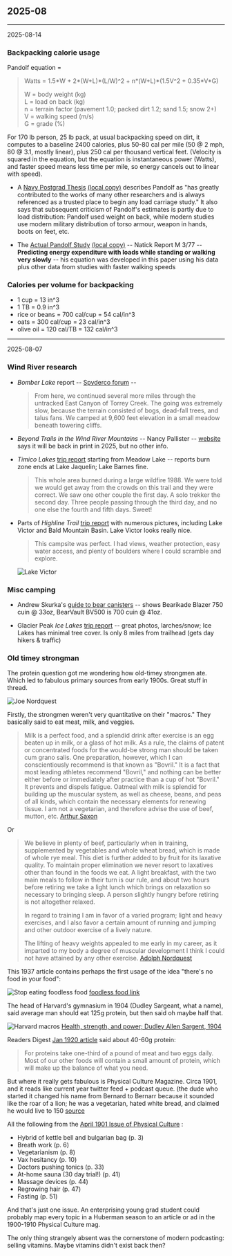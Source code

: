 ## 2025-08

---
2025-08-14

### Backpacking calorie usage

Pandolf equation =

> Watts = 1.5\*W + 2\*(W+L)\*(L/W)^2 + n\*(W+L)\*(1.5V^2 + 0.35\*V\*G)
>
> W = body weight (kg)  
> L = load on back (kg)  
> n = terrain factor (pavement 1.0; packed dirt 1.2; sand 1.5; snow 2+)  
> V = walking speed (m/s)  
> G = grade (%)  

For 170 lb person, 25 lb pack, at usual backpacking speed on dirt,
it computes to a baseline 2400 calories, plus 50-80 cal per mile
(50 @ 2 mph, 80 @ 3.1, mostly linear), plus 250 cal per thousand vertical feet.
(Velocity is squared in the equation, but the equation is instantaneous
power (Watts), and faster speed means less time per mile, so energy cancels
out to linear with speed).

* A [Navy Postgrad Thesis][navy-pandolf] [(local copy)][navy-local] describes Pandolf as "has greatly
  contributed to the works of many other researchers and is always referenced
  as a trusted place to begin any load carriage study."  It also says that
  subsequent criticism of Pandolf's estimates is partly due to load
  distribution: Pandolf used weight on back, while modern studies use modern
  military distribution of torso armour, weapon in hands, boots on feet, etc.

* The [Actual Pandolf Study][pandolf] [(local copy)][pandolf-local] --
  Natick Report M 3/77 -- __Predicting energy expenditure with loads
  while standing or walking very slowly__ -- his equation was developed
  in this paper using his data plus other data from studies with faster walking speeds

[navy-pandolf]: https://apps.dtic.mil/sti/trecms/pdf/AD1060058.pdf
[navy-local]: data-files/2025/08/navy-load-study.pdf

[pandolf]: https://apps.dtic.mil/sti/tr/pdf/ADA047699.pdf
[pandolf-local]: data-files/2025/08/pandolf.pdf


### Calories per volume for backpacking

* 1 cup = 13 in^3
* 1 TB = 0.9 in^3
* rice or beans = 700 cal/cup = 54 cal/in^3
* oats = 300 cal/cup = 23 cal/in^3
* olive oil = 120 cal/TB = 132 cal/in^3

---
2025-08-07

### Wind River research

* _Bomber Lake_ report -- [Spyderco forum][bomber1] --
  > From here, we continued several more miles through the untracked East Canyon
  > of Torrey Creek. The going was extremely slow, because the terrain consisted
  > of bogs, dead-fall trees, and talus fans. We camped at 9,600 feet elevation
  > in a small meadow beneath towering cliffs.

* _Beyond Trails in the Wind River Mountains_ -- Nancy Pallister --
  [website][pallister] says it will be back in print in 2025, but no other info.

* _Timico Lakes_ [trip report][timico] starting from Meadow Lake -- reports
  burn zone ends at Lake Jaquelin; Lake Barnes fine.
  > This whole area burned during a large wildfire 1988. We were told
  > we would get away from the crowds on this trail and they were correct.
  > We saw one other couple the first day. A solo trekker the second day.
  > Three people passing through the third day, and no one else the fourth and fifth days. Sweet!

* Parts of _Highline Trail_ [trip report][jansjaunts] with numerous pictures,
  including Lake Victor and Bald Mountain Basin. Lake Victor looks really nice.
  > This campsite was perfect. I had views, weather protection,
  > easy water access, and plenty of boulders where I could scramble and explore.

  ![Lake Victor][lake-victor]

[bomber1]: https://forum.spyderco.com/viewtopic.php?t=68256
[pallister]: https://www.mcreynoldscpa.com/beyondtrails
[timico]: http://www.bogley.com/forum/showthread.php?31291
[jansjaunts]: https://jansjaunts.wordpress.com/2023/09/13/wy-wind-river-mountains-bridger-teton-national-forest-bridger-wilderness-boulder-lake-trailhead-08-23/

[lake-victor]: https://lh3.googleusercontent.com/pw/AIL4fc-N1eiw5YMUFfWttyMu0RnZ-MF6E4SJOzMKxrYyGX_RSOMrU0D-7nMaWcHdIPMN2-LqtinQRQ1c6lYg8pfxSHy3yB5WJbKIGbwBihy_qYSIfhlzRrKk0NRyk7afVlT4lkc7xm8GVKrc3JjIxvqUo4gtrA=w1180-h885-s-no?authuser=0




### Misc camping

* Andrew Skurka's [guide to bear canisters][skurka-bear] -- shows Bearikade Blazer 750 cuin @ 33oz,
  BearVault BV500 is 700 cuin @ 41oz.

* Glacier Peak _Ice Lakes_ [trip report][ice-lakes] -- great photos, larches/snow; Ice Lakes
  has minimal tree cover. Is only 8 miles from trailhead (gets day hikers & traffic)

[skurka-bear]: https://andrewskurka.com/food-bear-canisters-guide-approved-volume-cost/
[ice-lakes]: https://sonjasaxe.com/blog/2024/10/10/larch-loop-glacier-peak-wilderness


### Old timey strongman

The protein question got me wondering how old-timey strongmen ate.
Which led to fabulous primary sources from early 1900s.
Great stuff in thread.

![Joe Nordquest][joe-n]

Firstly, the strongmen weren't very quantitative on their "macros."  They basically said to eat meat, milk, and veggies.

> Milk is a perfect food, and a splendid drink after exercise is an egg beaten up in milk, 
> or a glass of hot milk. As a rule, the claims of patent or concentrated foods for the 
> would-be strong man should be taken cum grano salis. One preparation, however, which 
> I can conscientiously recommend is that known as "Bovril." It is a fact that most 
> leading athletes recommend "Bovril," and nothing can be better either before or 
> immediately after practice than a cup of hot "Bovril."
> It prevents and dispels fatigue. Oatmeal with milk is splendid for building up the 
> muscular system, as well as cheese, beans, and peas of all kinds, which contain the 
> necessary elements for renewing tissue. I am not a vegetarian, and therefore advise the use of beef, mutton, etc. 
[Arthur Saxon][arthur-saxon]

Or

> We believe in plenty of beef, particularly when in training, supplemented by 
> vegetables and whole wheat bread, which is made of whole rye meal. This diet is 
> further added to by fruit for its laxative quality. To maintain proper elimination 
> we never resort to laxatives other than found in the foods we eat. A light breakfast,
> with the two main meals to follow in their turn is our rule, and about two hours 
> before retiring we take a light lunch which brings on relaxation so necessary to 
> bringing sleep. A person slightly hungry before retiring is not altogether relaxed.
>
> In regard to training I am in favor of a varied program; light and heavy exercises,
>  and I also favor a certain amount of running and jumping and other outdoor exercise of a lively nature.
>
> The lifting of heavy weights appealed to me early in my career, as it 
> imparted to my body a degree of muscular development I think I could not have attained by any other exercise.
[Adolph Nordquest][adolph]

This 1937 article contains perhaps the first usage of the idea "there's no food in your food":

![Stop eating foodless food][foodless-food]
[foodless food link][foodless-link]

The head of Harvard's gymnasium in 1904 (Dudley Sargeant, what a name), said average man should eat 125g protein, but then said oh maybe half that.

![Harvard macros][harvard-macros]
[Health, strength, and power; Dudley Allen Sargent, 1904][sargent]

Readers Digest [Jan 1920 article][rd-1920] said about 40-60g protein:

> For proteins take one-third of a pound of meat and two eggs daily.
> Most of our other foods will contain a small amount of protein,
> which will make up the balance of what you need.

But where it really gets fabulous is Physical Culture Magazine.
Circa 1901, and it reads like current year twitter feed + podcast queue.
(the dude who started it changed his name from Bernard to Bernarr because
it sounded like the roar of a lion; he was a vegetarian, hated white bread, and claimed he would live to 150
[source][bernarr-wiki]

All the following from the [April 1901 Issue of Physical Culture][phys-1901] :

* Hybrid of kettle bell and bulgarian bag (p. 3)
* Breath work (p. 6)
* Vegetarianism (p. 8)
* Vax hesitancy (p. 10)
* Doctors pushing tonics (p. 33)
* At-home sauna (30 day trial!) (p. 41)
* Massage devices (p. 44)
* Regrowing hair (p. 47)
* Fasting (p. 51)

And that's just one issue. An enterprising young grad student could probably map every topic
in a Huberman season to an article or ad in the 1900-1910 Physical Culture mag.

The only thing strangely absent was the cornerstone of modern podcasting: selling vitamins.  Maybe vitamins didn't exist back then?


[joe-n]: https://www.oldtimestrongman.com/images/joe_norquest_1-arm-lift_strongman_globe_barbella.jpg
[arthur-saxon]: https://physicalculturestudy.com/2019/01/07/arthur-saxon-my-ideas-on-diet-the-development-of-physical-power-london-1906/
[adolph]: https://ditillo2.blogspot.com/2008/08/letter-from-adolph-nordquest-earle-e.html

[foodless-food]: data-files/2025/08/foodless-food.png
[foodless-link]: https://ia801405.us.archive.org/19/items/Strength-And-Health-1937-09/Strength-and-Health-1937-09.pdf 

[harvard-macros]: data-files/2025/08/harvard-macros-1904.png
[sargent]: https://archive.org/details/healthstrengthp01sarggoog/page/n126/mode/2up

[rd-1920]: https://www.rd.com/article/1920s-advice-weight-advice/

[bernarr-wiki]: https://en.wikipedia.org/wiki/Bernarr_Macfadden
[phys-1901]: https://archive.org/details/physical-culture-v-05n-01-1901-04.-physical-culture-d-m/page/n49/mode/2up

